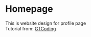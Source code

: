 # Homepage

This is website design for profile page <br>
Tutorial from: <a href="https://www.youtube.com/channel/UCqXs3o7aLdnJfXEN3OVgafw">GTCoding</a>

